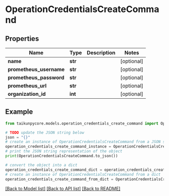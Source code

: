# OperationCredentialsCreateCommand


## Properties

Name | Type | Description | Notes
------------ | ------------- | ------------- | -------------
**name** | **str** |  | [optional] 
**prometheus_username** | **str** |  | [optional] 
**prometheus_password** | **str** |  | [optional] 
**prometheus_url** | **str** |  | [optional] 
**organization_id** | **int** |  | [optional] 

## Example

```python
from taikunpycore.models.operation_credentials_create_command import OperationCredentialsCreateCommand

# TODO update the JSON string below
json = "{}"
# create an instance of OperationCredentialsCreateCommand from a JSON string
operation_credentials_create_command_instance = OperationCredentialsCreateCommand.from_json(json)
# print the JSON string representation of the object
print(OperationCredentialsCreateCommand.to_json())

# convert the object into a dict
operation_credentials_create_command_dict = operation_credentials_create_command_instance.to_dict()
# create an instance of OperationCredentialsCreateCommand from a dict
operation_credentials_create_command_from_dict = OperationCredentialsCreateCommand.from_dict(operation_credentials_create_command_dict)
```
[[Back to Model list]](../README.md#documentation-for-models) [[Back to API list]](../README.md#documentation-for-api-endpoints) [[Back to README]](../README.md)


